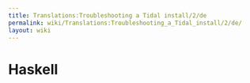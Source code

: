 ```yaml
---
title: Translations:Troubleshooting a Tidal install/2/de
permalink: wiki/Translations:Troubleshooting_a_Tidal_install/2/de/
layout: wiki
---
```


# Haskell
